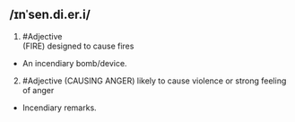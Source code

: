 ## /ɪnˈsen.di.er.i/  
1. #Adjective  
(FIRE)
designed to cause fires

- An incendiary bomb/device.

2. #Adjective 
(CAUSING ANGER)
likely to cause violence or strong feeling of anger

- Incendiary remarks.